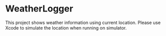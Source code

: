 # WeatherLogger
This project shows weather information using current location. 
Please use Xcode to simulate the location when running on simulator.
